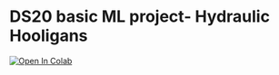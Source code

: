 # DS20 basic ML project- Hydraulic Hooligans

[![Open In Colab](https://colab.research.google.com/assets/colab-badge.svg)](
https://github.com/zoarsh/DS20-basic-ML-project--Hydraulic-Hooligans/blob/main/Version8%20-%207Sub.ipynb)
